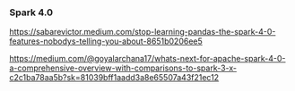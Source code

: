 ### Spark 4.0

https://sabarevictor.medium.com/stop-learning-pandas-the-spark-4-0-features-nobodys-telling-you-about-8651b0206ee5

https://medium.com/@goyalarchana17/whats-next-for-apache-spark-4-0-a-comprehensive-overview-with-comparisons-to-spark-3-x-c2c1ba78aa5b?sk=81039bff1aadd3a8e65507a43f21ec12
